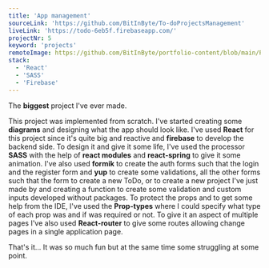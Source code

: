 ```yaml
---
title: 'App management'
sourceLink: 'https://github.com/BitInByte/To-doProjectsManagement'
liveLink: 'https://todo-6eb5f.firebaseapp.com/'
projectNr: 5
keyword: 'projects'
remoteImage: https://github.com/BitInByte/portfolio-content/blob/main/Projects/project5.png?raw=true
stack:
  - 'React'
  - 'SASS'
  - 'Firebase'
---
```


The **biggest** project I've ever made.

This project was implemented from scratch. I've started creating some **diagrams** and designing what the app should look like.
I've used **React** for this project since it's quite big and reactive and **firebase** to develop the backend side.
To design it and give it some life, I've used the processor **SASS** with the help of **react modules** and **react-spring** to give it some animation.
I've also used **formik** to create the auth forms such that the login and the register form and **yup** to create some validations, all the other forms such that the form to create a new ToDo, or to create a new project I've just made by and creating a function to create some validation and custom inputs developed without packages.
To protect the props and to get some help from the IDE, I've used the **Prop-types** where I could specify what type of each prop was and if was required or not.
To give it an aspect of multiple pages I've also used **React-router** to give some routes allowing change pages in a single application page.

That's it... It was so much fun but at the same time some struggling at some point.
